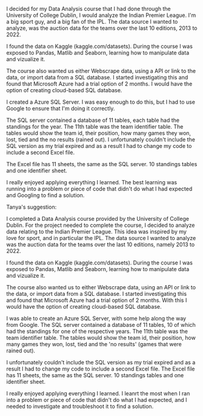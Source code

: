 I decided for my Data Analysis course that I had done through the University of College Dublin, I would analyze the Indian Premier League. I'm a big sport guy, and a
big fan of the IPL. The data source I wanted to analyze, was the auction data for the teams over the last 10 editions, 2013 to 2022.  

I found the data on Kaggle (kaggle.com/datasets). During the course I was exposed to Pandas, Matlib and Seaborn, learning how to manipulate data and vizualize it. 

The course also wanted us either Webscrape data, using a API or link to the data, or import data from a SQL database. I started investigating this and found that Microsoft Azure had a trial option of 2 months. I would have the option of creating cloud-based SQL database. 

I created a Azure SQL Server. I was easy enough to do this, but I had to use Google to ensure that I'm doing it correctly. 

The SQL server contained a database of 11 tables, each table had the standings for the year. The 11th table was the team identifier table.
The tables would show the team id, their position, how many games they won, lost, tied and the no results (rained out). 
I unfortunately couldn't include the SQL version as my trial expired and as a result I had to change my code to include a second Excel file. 

The Excel file has 11 sheets, the same as the SQL server. 10 standings tables and one identifier sheet.  

I really enjoyed applying everything I learned. The best learning was running into a problem or piece of code that didn't do what I had expected and Googling to find a
solution. 

Tanya's suggestion:

I completed a Data Analysis course provided by the University of College Dublin. For the project needed to complete the course, I decided to analyze data relating to the Indian Premier League. This idea was inspired by my love for sport, and in particular the IPL. The data source I wanted to analyze was the auction data for the teams over the last 10 editions, namely 2013 to 2022.  

I found the data on Kaggle (kaggle.com/datasets). During the course I was exposed to Pandas, Matlib and Seaborn, learning how to manipulate data and vizualize it. 

The course also wanted us to either Webscrape data, using an API or link to the data, or import data from a SQL database. I started investigating this and found that Microsoft Azure had a trial option of 2 months. With this I would have the option of creating cloud-based SQL database. 

I was able to create an Azure SQL Server, with some help along the way from Google. The SQL server contained a database of 11 tables, 10 of which had the standings for one of the respective years. The 11th table was the team identifier table.
The tables would show the team id, their position, how many games they won, lost, tied and the 'no results' (games that were rained out). 

I unfortunately couldn't include the SQL version as my trial expired and as a result I had to change my code to include a second Excel file. 
The Excel file has 11 sheets, the same as the SQL server. 10 standings tables and one identifier sheet.  

I really enjoyed applying everything I learned. I leanrt the most when I ran into a problem or piece of code that didn't do what I had expected, and I needed to investigate and troubleshoot it to find a solution.
